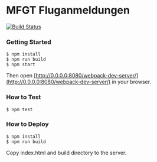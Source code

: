 # MFGT Fluganmeldungen

[![Build Status](https://travis-ci.org/lszt/flights-react.svg?branch=master)](https://travis-ci.org/lszt/flights-react)

### Getting Started

```
$ npm install
$ npm run build
$ npm start
```

Then open [http://0.0.0.0:8080/webpack-dev-server/](http://0.0.0.0:8080/webpack-dev-server/) in your browser.

### How to Test

```
$ npm test
```

### How to Deploy

```
$ npm install
$ npm run build
```

Copy index.html and build directory to the server.
